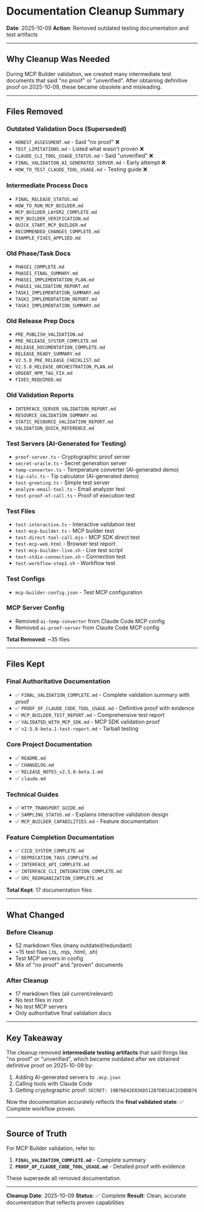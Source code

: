 # Documentation Cleanup Summary

**Date**: 2025-10-09
**Action**: Removed outdated testing documentation and test artifacts

---

## Why Cleanup Was Needed

During MCP Builder validation, we created many intermediate test documents that said "no proof" or "unverified". After obtaining definitive proof on 2025-10-09, these became obsolete and misleading.

---

## Files Removed

### Outdated Validation Docs (Superseded)
- `HONEST_ASSESSMENT.md` - Said "no proof" ❌
- `TEST_LIMITATIONS.md` - Listed what wasn't proven ❌
- `CLAUDE_CLI_TOOL_USAGE_STATUS.md` - Said "unverified" ❌
- `FINAL_VALIDATION_AI_GENERATED_SERVER.md` - Early attempt ❌
- `HOW_TO_TEST_CLAUDE_TOOL_USAGE.md` - Testing guide ❌

### Intermediate Process Docs
- `FINAL_RELEASE_STATUS.md`
- `HOW_TO_RUN_MCP_BUILDER.md`
- `MCP_BUILDER_LAYER2_COMPLETE.md`
- `MCP_BUILDER_VERIFICATION.md`
- `QUICK_START_MCP_BUILDER.md`
- `RECOMMENDED_CHANGES_COMPLETE.md`
- `EXAMPLE_FIXES_APPLIED.md`

### Old Phase/Task Docs
- `PHASE1_COMPLETE.md`
- `PHASE1_FINAL_SUMMARY.md`
- `PHASE1_IMPLEMENTATION_PLAN.md`
- `PHASE1_VALIDATION_REPORT.md`
- `TASK1_IMPLEMENTATION_SUMMARY.md`
- `TASK2_IMPLEMENTATION_REPORT.md`
- `TASK3_IMPLEMENTATION_SUMMARY.md`

### Old Release Prep Docs
- `PRE_PUBLISH_VALIDATION.md`
- `PRE_RELEASE_SYSTEM_COMPLETE.md`
- `RELEASE_DOCUMENTATION_COMPLETE.md`
- `RELEASE_READY_SUMMARY.md`
- `V2.5.0_PRE_RELEASE_CHECKLIST.md`
- `V2.5.0_RELEASE_ORCHESTRATION_PLAN.md`
- `URGENT_NPM_TAG_FIX.md`
- `FIXES_REQUIRED.md`

### Old Validation Reports
- `INTERFACE_SERVER_VALIDATION_REPORT.md`
- `RESOURCE_VALIDATION_SUMMARY.md`
- `STATIC_RESOURCE_VALIDATION_REPORT.md`
- `VALIDATION_QUICK_REFERENCE.md`

### Test Servers (AI-Generated for Testing)
- `proof-server.ts` - Cryptographic proof server
- `secret-oracle.ts` - Secret generation server
- `temp-converter.ts` - Temperature converter (AI-generated demo)
- `tip-calc.ts` - Tip calculator (AI-generated demo)
- `test-greeting.ts` - Simple test server
- `analyze-email-tool.ts` - Email analyzer test
- `test-proof-of-call.ts` - Proof of execution test

### Test Files
- `test-interactive.ts` - Interactive validation test
- `test-mcp-builder.ts` - MCP builder test
- `test-direct-tool-call.mjs` - MCP SDK direct test
- `test-mcp-web.html` - Browser test report
- `test-mcp-builder-live.sh` - Live test script
- `test-stdio-connection.sh` - Connection test
- `test-workflow-step1.sh` - Workflow test

### Test Configs
- `mcp-builder-config.json` - Test MCP configuration

### MCP Server Config
- Removed `ai-temp-converter` from Claude Code MCP config
- Removed `ai-proof-server` from Claude Code MCP config

**Total Removed**: ~35 files

---

## Files Kept

### Final Authoritative Documentation
- ✅ `FINAL_VALIDATION_COMPLETE.md` - Complete validation summary with proof
- ✅ `PROOF_OF_CLAUDE_CODE_TOOL_USAGE.md` - Definitive proof with evidence
- ✅ `MCP_BUILDER_TEST_REPORT.md` - Comprehensive test report
- ✅ `VALIDATED_WITH_MCP_SDK.md` - MCP SDK validation proof
- ✅ `v2.5.0-beta.1-test-report.md` - Tarball testing

### Core Project Documentation
- ✅ `README.md`
- ✅ `CHANGELOG.md`
- ✅ `RELEASE_NOTES_v2.5.0-beta.1.md`
- ✅ `claude.md`

### Technical Guides
- ✅ `HTTP_TRANSPORT_GUIDE.md`
- ✅ `SAMPLING_STATUS.md` - Explains interactive validation design
- ✅ `MCP_BUILDER_CAPABILITIES.md` - Feature documentation

### Feature Completion Documentation
- ✅ `CICD_SYSTEM_COMPLETE.md`
- ✅ `DEPRECATION_TAGS_COMPLETE.md`
- ✅ `INTERFACE_API_COMPLETE.md`
- ✅ `INTERFACE_CLI_INTEGRATION_COMPLETE.md`
- ✅ `SRC_REORGANIZATION_COMPLETE.md`

**Total Kept**: 17 documentation files

---

## What Changed

### Before Cleanup
- 52 markdown files (many outdated/redundant)
- ~15 test files (.ts, .mjs, .html, .sh)
- Test MCP servers in config
- Mix of "no proof" and "proven" documents

### After Cleanup
- 17 markdown files (all current/relevant)
- No test files in root
- No test MCP servers
- Only authoritative final validation docs

---

## Key Takeaway

The cleanup removed **intermediate testing artifacts** that said things like "no proof" or "unverified", which became outdated after we obtained definitive proof on 2025-10-09 by:

1. Adding AI-generated servers to `.mcp.json`
2. Calling tools with Claude Code
3. Getting cryptographic proof: `SECRET: 19B76D42E836D512B7DB52AC2CDBDB76`

Now the documentation accurately reflects the **final validated state**: ✅ Complete workflow proven.

---

## Source of Truth

For MCP Builder validation, refer to:
1. **`FINAL_VALIDATION_COMPLETE.md`** - Complete summary
2. **`PROOF_OF_CLAUDE_CODE_TOOL_USAGE.md`** - Detailed proof with evidence

These supersede all removed documentation.

---

**Cleanup Date**: 2025-10-09
**Status**: ✅ Complete
**Result**: Clean, accurate documentation that reflects proven capabilities
